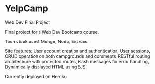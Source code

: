 # YelpCamp
Web Dev Final Project

Final project for a Web Dev Bootcamp course.

Tech stack used:
Mongo, Node, Express

Site features:
User account creation and authentication, User sessions, CRUD operation on both campgrounds and comments, RESTful routing architechure with protected routes, Flash messages for error handling, Dynamically displayed HTML using EJS


Currently deployed on Heroku

